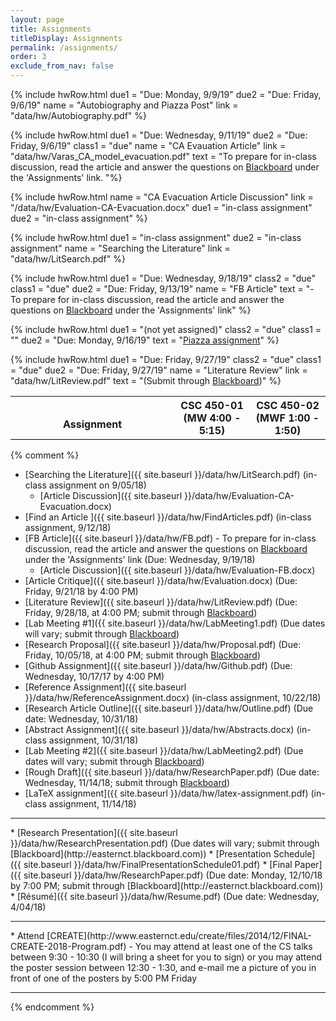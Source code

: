 ```yaml
---
layout: page
title: Assignments 
titleDisplay: Assignments 
permalink: /assignments/
order: 3
exclude_from_nav: false 
---
```


<style>
table, th, td {
  border: 0px solid black;
  border-collapse: collapse;
  text-align: center;
}

td.left {
    text-align: left;
}

.due {
    background-color: yellow
}

</style>

<table style = 'width:100%'>
<tr style = 'border-bottom: 1px solid black'>
<th style = 'width:52%'><br>Assignment </th>
<th style = 'width:24%'>CSC 450-01<br>(MW 4:00 - 5:15) </th>
<th style = 'width:24%'>CSC 450-02<br>(MWF 1:00 - 1:50) </th>
</tr>

{% include hwRow.html
due1 = "Due: Monday, 9/9/19" 
due2 = "Due: Friday, 9/6/19" 
name = "Autobiography and Piazza Post"
link = "data/hw/Autobiography.pdf"
%}

{% include hwRow.html 
due1 = "Due: Wednesday, 9/11/19" 
due2 = "Due: Friday, 9/6/19" 
class1 = "due" 
name = "CA Evauation Article" link = "data/hw/Varas_CA_model_evacuation.pdf" 
text = "To prepare for in-class discussion, read the article and answer the questions on [Blackboard](http://easternct.blackboard.com) under the \'Assignments\' link.
"%}

{% include hwRow.html
name = "CA Evacuation Article Discussion" 
link = "/data/hw/Evaluation-CA-Evacuation.docx"
due1 = "in-class assignment"
due2 = "in-class assignment"
%}


{% include hwRow.html 
due1 = "in-class assignment" 
due2 = "in-class assignment" 
name = "Searching the Literature" link = "data/hw/LitSearch.pdf" 
%}

{% include hwRow.html 
due1 = "Due: Wednesday, 9/18/19"
class2 = "due" 
class1 = "due" 
due2 = "Due: Friday, 9/13/19" 
name =  "FB Article"
text = "- To prepare for in-class discussion, read the article and answer the questions on [Blackboard](http://easternct.blackboard.com) under the 'Assignments' link"
%}


{% include hwRow.html 
due1 = "(not yet assigned)"
class2 = "due" 
class1 = "" 
due2 = "Due: Monday, 9/16/19"
text = "[Piazza assignment](http://piazza.com)"
%}

{% include hwRow.html 
due1 = "Due: Friday, 9/27/19"
class2 = "due" 
class1 = "due" 
due2 = "Due: Friday, 9/27/19"
name = "Literature Review" link = "data/hw/LitReview.pdf" 
text = "(Submit through [Blackboard](http://easternct.blackboard.com))"
%}





</table>



{% comment %}
* [Searching the Literature]({{ site.baseurl }}/data/hw/LitSearch.pdf) (in-class assignment on 9/05/18)
    * [Article Discussion]({{ site.baseurl }}/data/hw/Evaluation-CA-Evacuation.docx)
* [Find an Article ]({{ site.baseurl }}/data/hw/FindArticles.pdf) (in-class assignment, 9/12/18)
* [FB Article]({{ site.baseurl }}/data/hw/FB.pdf) - To prepare for in-class discussion, read the article and answer the questions on [Blackboard](http://easternct.blackboard.com) under the 'Assignments' link (Due: Wednesday, 9/19/18)
    * [Article Discussion]({{ site.baseurl }}/data/hw/Evaluation-FB.docx)
* [Article Critique]({{ site.baseurl }}/data/hw/Evaluation.docx) (Due: Friday, 9/21/18 by 4:00 PM)
* [Literature Review]({{ site.baseurl }}/data/hw/LitReview.pdf) (Due: Friday, 9/28/18, at 4:00 PM; submit through [Blackboard](http://easternct.blackboard.com))
* [Lab Meeting #1]({{ site.baseurl }}/data/hw/LabMeeting1.pdf) (Due dates will vary; submit through [Blackboard](http://easternct.blackboard.com))
* [Research Proposal]({{ site.baseurl }}/data/hw/Proposal.pdf) (Due: Friday, 10/05/18, at 4:00 PM; submit through [Blackboard](http://easternct.blackboard.com))
* [Github Assignment]({{ site.baseurl }}/data/hw/Github.pdf) (Due: Wednesday, 10/17/17 by 4:00 PM)
* [Reference Assignment]({{ site.baseurl }}/data/hw/ReferenceAssignment.docx) (in-class assignment, 10/22/18)
* [Research Article Outline]({{ site.baseurl }}/data/hw/Outline.pdf) (Due date: Wednesday, 10/31/18) 
* [Abstract Assignment]({{ site.baseurl }}/data/hw/Abstracts.docx) (in-class assignment, 10/31/18) 
* [Lab Meeting #2]({{ site.baseurl }}/data/hw/LabMeeting2.pdf) (Due dates will vary; submit through [Blackboard](http://easternct.blackboard.com))
* [Rough Draft]({{ site.baseurl }}/data/hw/ResearchPaper.pdf) (Due date: Wednesday, 11/14/18; submit through [Blackboard](http://easternct.blackboard.com)) 
* [LaTeX assignment]({{ site.baseurl }}/data/hw/latex-assignment.pdf) (in-class assignment, 11/14/18) 
<hr>
* [Research Presentation]({{ site.baseurl }}/data/hw/ResearchPresentation.pdf) (Due dates will vary; submit through [Blackboard](http://easternct.blackboard.com)) 
    * [Presentation Schedule]({{ site.baseurl }}/data/hw/FinalPresentationSchedule01.pdf)
* [Final Paper]({{ site.baseurl }}/data/hw/ResearchPaper.pdf) (Due date: Monday, 12/10/18 by 7:00 PM; submit through [Blackboard](http://easternct.blackboard.com)) 
* [Résumé]({{ site.baseurl }}/data/hw/Resume.pdf) (Due date: Wednesday, 4/04/18) 
<hr>
* Attend [CREATE](http://www.easternct.edu/create/files/2014/12/FINAL-CREATE-2018-Program.pdf) - You may attend at least one of the CS talks between 9:30 - 10:30 (I will bring a sheet for you to sign) or you may attend the poster session between 12:30 - 1:30, and e-mail me a picture of you in front of one of the posters by 5:00 PM Friday 

***
{% endcomment %}
